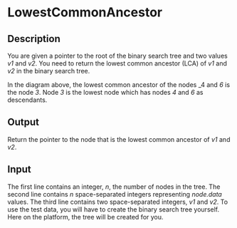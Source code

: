 # LowestCommonAncestor

## Description

You are given a pointer to the root of the binary search tree and two values _v1_ and _v2_. You need to return the lowest common ancestor (LCA) of _v1_ and _v2_ in the binary search tree.

In the diagram above, the lowest common ancestor of the nodes _4 and _6_ is the node _3_. Node _3_ is the lowest node which has nodes _4_ and _6_ as descendants.

## Output

Return the pointer to the node that is the lowest common ancestor of _v1_ and _v2_.

## Input 

The first line contains an integer, _n_, the number of nodes in the tree.
The second line contains _n_ space-separated integers representing _node.data_ values.
The third line contains two space-separated integers, _v1_ and _v2_.
To use the test data, you will have to create the binary search tree yourself. Here on the platform, the tree will be created for you.
